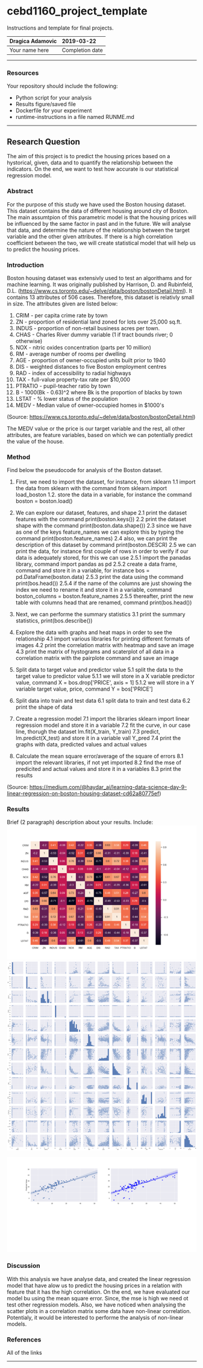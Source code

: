 # cebd1160_project_template
Instructions and template for final projects.

| Dragica Adamovic | 2019-03-22 |
|:-------|:---------------|
|Your name here | Completion date|

-----

### Resources
Your repository should include the following:

- Python script for your analysis
- Results figure/saved file
- Dockerfile for your experiment
- runtime-instructions in a file named RUNME.md

-----

## Research Question

The aim of this project is to predict the housing prices based on a hystorical, given, data and to quantify the relationship between the indicators. On the end, we want to test how accurate is our statistical regression model. 

### Abstract

For the purpose of this study we have used the Boston housing dataset. This dataset contains the data of different housing around city of Boston. The main assumtpion of this parametric model is that the housing prices will be influenced by the same factor in past and in the future. We will analyse that data, and determine the nature of the relationship between the target variable and the other given attributes. If there is a high correlation coefficient between the two, we will create statistical model that will help us to predict the housing prices. 

### Introduction

Boston housing dataset was extensivly used to test an algorithams and for machine learning. It was originally published by Harrison, D. and Rubinfeld, D.L. (https://www.cs.toronto.edu/~delve/data/boston/bostonDetail.html). It contains 13 attributes of 506 cases. Therefore, this dataset is relativly small in size. The attributes given are listed below:

01. CRIM - per capita crime rate by town
02. ZN - proportion of residential land zoned for lots over 25,000 sq.ft.
03. INDUS - proportion of non-retail business acres per town.
04. CHAS - Charles River dummy variable (1 if tract bounds river; 0 otherwise)
05. NOX - nitric oxides concentration (parts per 10 million)
06. RM - average number of rooms per dwelling
07. AGE - proportion of owner-occupied units built prior to 1940
08. DIS - weighted distances to five Boston employment centres
09. RAD - index of accessibility to radial highways
10. TAX - full-value property-tax rate per $10,000
11. PTRATIO - pupil-teacher ratio by town
12. B - 1000(Bk - 0.63)^2 where Bk is the proportion of blacks by town
13. LSTAT - % lower status of the population
14. MEDV - Median value of owner-occupied homes in $1000's

(Source: https://www.cs.toronto.edu/~delve/data/boston/bostonDetail.html)

The MEDV value or the price is our target variable and the rest, all other attributes, are feature variables, based on which we can potentially predict the value of the house. 


### Method

Find below the pseudocode for analysis of the Boston dataset.

1. First, we need to import the dataset, for instance, from sklearn
  1.1 import the data from sklearn with the command from sklearn.import load_boston
  1.2. store the data in a variable, for instance the command boston = boston.load()
  
2. We can explore our dataset, features, and shape
   2.1 print the dataset features with the command print(boston.keys())
   2.2 print the dataset shape with the command print(boston.data.shape())
   2.3 since we have as one of the keys feature_names we can explore this by typing the command print(boston.feature_names)
   2.4 also, we can print the description of this dataset by command print(boston.DESCR)
   2.5 we can print the data, for instance first couple of rows in order to verify if our data is adequately stored, for this we can            use 
       2.5.1 import the panadas library, command import pandas as pd
       2.5.2 create a data frame, command and store it in a variable, for instance bos = pd.DataFrame(boston.data)
       2.5.3 print the data using the command print(bos.head())
       2.5.4 if the name of the columns are just showing the index we need to rename it and store it in a variable, command     boston_columns = boston.feature_names
       2.5.5 thereafter, print the new table with columns head that are renamed, command print(bos.head())
       
3. Next, we can performe the summary statistics
   3.1 print the summary statistics, print(bos.describe())
   
4. Explore the data with graphs and heat maps in order to see the relationship
   4.1 import various libraries for printing different formats of images
   4.2 print the correlation matrix with heatmap and save an image
   4.3 print the matrix of hystograms and scaterplot of all data in a correlation matrix with the pairplote command and save an image
      
5. Split data to target value and predictor value 
   5.1 split the data to the target value to predictor value
       5.1.1 we will store in a X variable predictor value, command X = bos.drop['PRICE', axis = 1]
       5.1.2 we will store in a Y variable target value, price, command Y = bos['PRICE']
       
6. Split data into train and test data
   6.1 split data to train and test data
   6.2 print the shape of data
   
7. Create a regression model 
   7.1 import the libraries sklearn import linear regression model and store it in a variable
   7.2 fit the curve, in our case line, thorugh the dataset lm.fit(X_train, Y_train)
   7.3 predict, lm.predict(X_test) and store it in a variable vall Y_pred
   7.4 print the graphs with data, predicted values and actual values

8. Calculate the mean square error/average of the square of errors
   8.1 import the relevant libraries, if not yet imported
   8.2 find the mse of predicited and actual values and store it in a variables
   8.3 print the results 

(Source: https://medium.com/@haydar_ai/learning-data-science-day-9-linear-regression-on-boston-housing-dataset-cd62a80775ef)

### Results

Brief (2 paragraph) description about your results. Include:
![heatmap correlation matrix](output.png)
![Correlation graph](Pairplot.png)

![Prediction](Prediction.png)

### Discussion

With this analysis we have analyse data, and created the linear regression model that have alow us to predict the housing prices in a relation with feature that it has the high correlation. On the end, we have evaluated our model bu using the mean square error. Since, the mse is high we need ot test other regression models. Also, we have noticed when analysing the scatter plots in a correlation matrix some data have non-linear correlation. Potentialy, it would be interested to performe the analysis of non-linear models. 

### References
All of the links

-------
